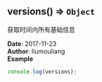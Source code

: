 ## versions() ⇒ <code>Object</code>
<p>获取时间内所有基础信息</p>

**Date**: 2017-11-23  
**Author**: liumouliang  
**Example**  
```javascript
console.log(versions);
```
